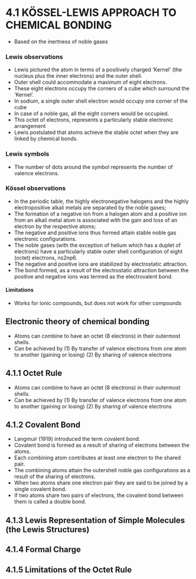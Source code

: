 # 4.1 KÖSSEL-LEWIS APPROACH TO CHEMICAL BONDING
* Based on the inertness of noble gases

### Lewis observations
* Lewis pictured the atom in terms of a positively charged ‘Kernel’ (the nucleus plus the inner electrons) and the outer shell.
* Outer shell could  accommodate a maximum of eight electrons. 
* These eight electrons occupy the corners of a cube which surround the ‘Kernel’. 
* In sodium, a single outer shell electron would occupy one corner of the cube
* In case of a noble gas, all the eight corners would be occupied. 
* This octet of electrons, represents a particularly stable electronic arrangement 
* Lewis postulated that atoms achieve the stable octet when they are linked by chemical bonds.
### Lewis symbols
* The number of dots around the symbol represents the number of valence electrons. 
### Kössel observations
* In the periodic table, the highly electronegative halogens and the highly electropositive alkali metals are separated by the noble gases;
* The formation of a negative ion from a halogen atom and a positive ion from an alkali metal atom is associated with the gain and loss of an electron by the respective atoms;
* The negative and positive ions thus formed attain stable noble gas electronic configurations. 
* The noble gases (with the exception of helium which has a duplet of electrons) have a particularly stable outer shell configuration of eight (octet) electrons, ns2np6.
* The negative and positive ions are stabilized by electrostatic attraction.
* The bond formed, as a result of the electrostatic attraction between the positive and negative ions was termed as the electrovalent bond. 
#### Limitations
* Works for ionic compounds, but does not work for other compounds

## Electronic theory of chemical bonding
* Atoms can combine to have an octet (8 electrons) in their outermost shells. 
* Can be achieved by (1) By transfer of valence electrons from one atom to another (gaining or losing) (2) By sharing of valence electrons
## 4.1.1 Octet Rule
* Atoms can combine to have an octet (8 electrons) in their outermost shells. 
* Can be achieved by (1) By transfer of valence electrons from one atom to another (gaining or losing) (2) By sharing of valence electrons
## 4.1.2 Covalent Bond
* Langmuir (1919) introduced the term covalent bond.
* Covalent bond is formed as a result of sharing of electrons between the atoms.
* Each combining atom contributes at least one electron to the shared pair.
* The combining atoms attain the outershell noble gas configurations as a result of the sharing of electrons.
* When two atoms share one electron pair they are said to be joined by a single covalent bond.
* If two atoms share two pairs of electrons, the covalent bond between them is called a double bond.
## 4.1.3 Lewis Representation of Simple Molecules (the Lewis Structures)
## 4.1.4 Formal Charge
## 4.1.5 Limitations of the Octet Rule
